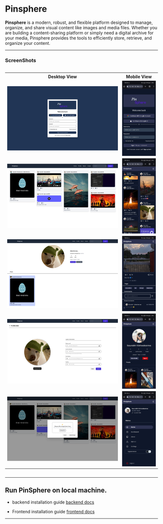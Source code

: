 # Pinsphere

**Pinsphere** is a modern, robust, and flexible platform designed to manage, organize, and share visual content like images and media files. Whether you are building a content-sharing platform or simply need a digital archive for your media, Pinsphere provides the tools to efficiently store, retrieve, and organize your content.

---
### ScreenShots

<div style="overflow-x:auto;">
<table>
  <tr>
    <th>Desktop View</th>
    <th>Mobile View</th>
  </tr>
  <tr>
    <td><img src="public/screenshot_loginscreen.png" alt="Alt1" style="max-height:400px; max-width:100%; object-fit: contain;"></td>
    <td><img src="public/loginscreen.png" alt="Alt6" style="max-height:400px; max-width:100%; object-fit: contain;"></td>
  </tr>
  <tr>
    <td><img src="public/screenshot_homescreen.png" alt="Alt2" style="max-height:400px; max-width:100%; object-fit: contain;"></td>
    <td><img src="public/feedscreen.png" alt="Alt6" style="max-height:400px; max-width:100%; object-fit: contain;"></td>
  </tr>
  <tr>
    <td><img src="public/screenshot_profile.png" alt="Alt3" style="max-height:400px; max-width:100%; object-fit: contain;"></td>
    <td><img src="public/postscreen.png" alt="Alt6" style="max-height:400px; max-width:100%; object-fit: contain;"></td>
  </tr>
  <tr>
    <td><img src="public/screenshot_profileedit.png" alt="Alt4" style="max-height:400px; max-width:100%; object-fit: contain;"></td>
    <td><img src="public/profilescreen.png" alt="Alt6" style="max-height:400px; max-width:100%; object-fit: contain;"></td>
  </tr>
  <tr>
    <td><img src="public/screenshot_upload_content.png" alt="Alt5" style="max-height:400px; max-width:100%; object-fit: contain;"></td>
    <td><img src="public/menuscreen.png" alt="Alt6" style="max-height:400px; max-width:100%; object-fit: contain;"></td>
  </tr>
</table>
</div>



---

## Run PinSphere on local machine.


- backend installation guide
    [backend docs](/server/README.md)


- Frontend installation guide
    [frontend docs](/webapp/README.md)
---
